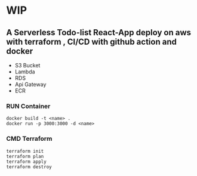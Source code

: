 # WIP
## A Serverless Todo-list React-App deploy on aws with terraform , CI/CD with github action and docker
 - S3 Bucket
 - Lambda
 - RDS
 - Api Gateway
 - ECR 
 
 

### RUN Container
    docker build -t <name> .
    docker run -p 3000:3000 -d <name>
### CMD Terraform
    terraform init
    terraform plan
    terraform apply
    terraform destroy